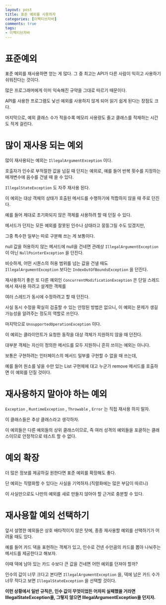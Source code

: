 ```yaml
---
layout: post
title: 표준 예외를 사용하자
categories: [이펙티브자바]
comments: true 
tags:
- 이펙티브자바
---
```




# 표준예외

표준 예외를 재사용하면 얻는 게 많다. 그 중 최고는 API가 다른 사람이 익히고 사용하기 쉬워진다는 것이다. 

많은 프로그래머에게 이미 익숙해진 규약을 그대로 따르기 때문이다.

API를 사용한 프로그램도 낯선 예외를 사용하지 않게 되어 읽기 쉽게 된다는 장점도 크다.

마지막으로, 예외 클래스 수가 적을수록 메모리 사용량도 줄고 클래스를 적재하는 시간도 적게 걸린다.



# 많이 재사용 되는 예외

많이 재사용되는 예외는 `IllegalArgumentException` 이다.

호출자가 인수로 부적절한 값을 넘길 때 던지는 예외로, 예를 들어 반복 횟수를 지정하는 매개변수에 음수를 건넬 때 쓸 수 있다.

`IllegalStateException` 도 자주 재사용 된다. 

이 예외는 대상 객체의 상태가 호출된 메서드를 수행하기에 적합하지 않을 때 주로 던진다.

예를 들어 제대로 초기화되지 않은 객체를 사용하려 할 때 던질 수 있다.

메서드가 던지는 모든 예외를 잘못된 인수나 상태라고 뭉뚱그릴 수도 있겠지만, 

그중 특수한 일부는 따로 구분해 쓰는 게 보통이다. 

null 값을 허용하지 않는 메서드에 null을 건네면 관례상 `IllegalArgumentException` 이 아닌 `NullPointerException` 을 던진다.

비슷하게, 어떤 시퀀스의 허용 범위를 넘는 값을 건넬 때도 `IllegalArgumentException` 보다는 `IndexOutOfBoundsException` 을 던진다.

재사용하기 좋은 또 다른 예외인 `ConcurrentModificationException` 은 단일 스레드에서 재사용 하려고 설계한 객체를

여러 스레드가 동시에 수정하려고 할 때 던진다.

사실 동시 수정을 확실히 검출할 수 있는 안정된 방법은 없으니, 이 예외는 문제가 생길 가능성을 알려주는 정도의 역할로 쓰인다.

마지막으로 `UnsupportedOperationException` 이다. 

이 예외는 클라이언트가 요청한 동작을 대상 객체가 지원하지 않을 때 던진다.

대부분 객체는 자신이 정의한 메서드를 모두 지원하니 흔히 쓰이는 예외는 아니다.

보통은 구현하려는 인터페이스의 메서드 일부를 구현할 수 없을 때 쓰는데, 

예를 들어 원소를 넣을 수만 있는 List 구현체에 대고 누군가 remove 메서드를 호출하면 이 예외를 던질 것이다.



# 재사용하지 말아야 하는 예외

`Exception` , `RuntimeException` , `Throwable` , `Error` 는 직접 재사용 하지 말자.

이 클래스들은 추상 클래스라고 생각하자.

이 예외들은 다른 예외들의 상위 클래스이므로, 즉 여러 성격의 예외들을 포괄하는 클래스이므로 안정적으로 테스트 할 수 없다.



# 예외 확장

더 많은 정보를 제공하길 원한다면 표준 예외를 확장해도 좋다.

단 예외는 직렬화할 수 있다는 사실을 기억하자.(직렬화에는 많은 부담이 따르니)

이 사실만으로도 나만의 예외를 새로 만들지 않아야 할 근거로 충분할 수 있다.



# 재사용할 예외 선택하기

앞서 설명한 예외들은 상호 배타적이지 않은 탓에, 종종 재사용할 예외를 선택하기가 어려울 때도 있다.

예를 들어 카드 덱을 표현하는 객체가 있고, 인수로 건넨 수만큼의 카드를 뽑아 나눠주는 메서드를 제공한다고 해보자.

이때 덱에 남아 있는 카드 수보다 큰 값을 건네면 어떤 예외를 던져야 할까?

인수의 값이 너무 크다고 본다면 `IllegalArgumentException` 을, 덱에 남은 카드 수가 너무 적다고 보면 `IllegalStateException` 을 선택할 것이다.

**이런 상황에서 일반 규칙은, 인수 값이 무엇이었든 어차피 실패했을 거라면 IllegalStateException을, 그렇지 않으면 IllegalArgumentException을 던지자.**
